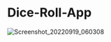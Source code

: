 # Dice-Roll-App
![Screenshot_20220919_060308](https://user-images.githubusercontent.com/98542941/190935099-06b757d5-da0f-41f1-914f-b7701e32a2d9.png)
